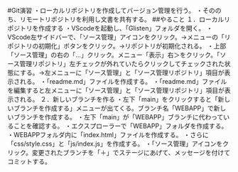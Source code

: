 #Git演習
・ローカルリポジトリを作成してバージョン管理を行う。
・そののち、リモートリポジトリを利用し文書を共有する。
##やること
１．ローカルリポジトリを作成する
・VScodeを起動し、「Glisten」フォルダを開く。
・VScode左サイドバーで、「ソース管理」アイコンをクリック。→メニューの「リポジトリの初期化」ボタンをクリック。→リポジトリが初期化される。
・上部「ソース管理」の右の「…」クリック。メニュー「表示」右＞をクリック。「ソース管理リポジトリ」左チェックが外れていたらクリックしてチェックされた状態にする。→左メニューに「ソース管理」と「ソース管理リポジトリ」項目が表示される。
・「readme.md」ファイルを作成する。
・「readme.md」ファイルを編集すると左メニューに「ソース管理」と「ソース管理リポジトリ」項目が表示される。
２．新しいブランチを作る
・左下「main」をクリックすると「新しいブランチを作成する」メニューが出てくる。ブランチ名「WEBAPP」で新しいブランチを作成する。
・左下「main」が「WEBAPP」ブランチに代わっていることを確認する。
・エクスプローラーで「WEBAPP」フォルダを作成する。
・WEBAPPフォルダ内に「index.html」ファイルを作成する。
・さらに「css/style.css」と「js/index.js」を作成する。
・「ソース管理」アイコンをクリック。変更されたブランチを「＋」でステージにあげて、メッセージを付けてコミットする。
